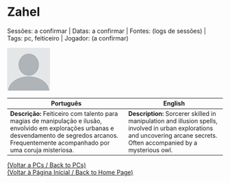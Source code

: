 
# Zahel

Sessões: a confirmar | Datas: a confirmar | Fontes: (logs de sessões) | Tags: pc, feiticeiro | Jogador: (a confirmar)

![Zahel](blank.png)

| Português | English |
|-----------|---------|
| **Descrição:** Feiticeiro com talento para magias de manipulação e ilusão, envolvido em explorações urbanas e desvendamento de segredos arcanos. Frequentemente acompanhado por uma coruja misteriosa. | **Description:** Sorcerer skilled in manipulation and illusion spells, involved in urban explorations and uncovering arcane secrets. Often accompanied by a mysterious owl. |

[(Voltar a PCs / Back to PCs)](pcs.md)  
[(Voltar à Página Inicial / Back to Home Page)](../../home.md)


























